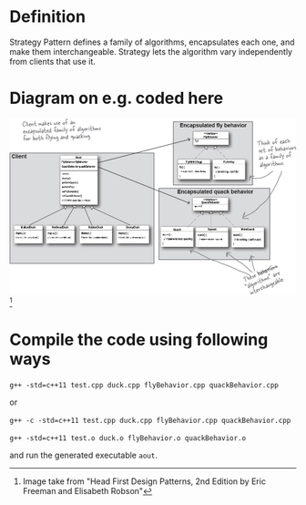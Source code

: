 # Definition
Strategy Pattern defines a family of algorithms, encapsulates each one, and make them interchangeable. Strategy lets the algorithm vary independently from clients that use it.

# Diagram on e.g. coded here
![DuckUSim UML Diagram for Design Pattern](/strategy-pattern/duckusim.png)[^1]

# Compile the code using following ways
`g++ -std=c++11 test.cpp duck.cpp flyBehavior.cpp quackBehavior.cpp`

or

`g++ -c -std=c++11 test.cpp duck.cpp flyBehavior.cpp quackBehavior.cpp`

`g++ -std=c++11 test.o duck.o flyBehavior.o quackBehavior.o`

and run the generated executable `aout`.


[^1]: Image take from "Head First Design Patterns, 2nd Edition by Eric Freeman and Elisabeth Robson"